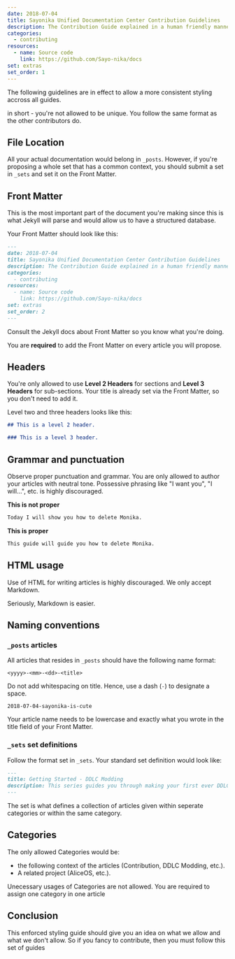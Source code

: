 ```yaml
---
date: 2018-07-04
title: Sayonika Unified Documentation Center Contribution Guidelines
description: The Contribution Guide explained in a human friendly manner.
categories:
  - contributing
resources:
  - name: Source code
    link: https://github.com/Sayo-nika/docs
set: extras
set_order: 1
---
```


The following guidelines are in effect to allow a more consistent styling accross all guides.

in short - you're not allowed to be unique. You follow the same format as the other contributors do.

## File Location

All your actual documentation would belong in `_posts`. However, if you're proposing a whole set that has a common context, 
you should submit a set in `_sets` and set it on the Front Matter.

## Front Matter

This is the most important part of the document you're making since this is what Jekyll will parse and would allow us to have a structured database.

Your Front Matter should look like this:

```md
---
date: 2018-07-04
title: Sayonika Unified Documentation Center Contribution Guidelines
description: The Contribution Guide explained in a human friendly manner
categories:
  - contributing
resources:
  - name: Source code
    link: https://github.com/Sayo-nika/docs
set: extras
set_order: 2
---
```
Consult the Jekyll docs about Front Matter so you know what you're doing.

You are **required** to add the Front Matter on every article you will propose.

## Headers

You're only allowed to use **Level 2 Headers** for sections and **Level 3 Headers** for sub-sections. 
Your title is already set via the Front Matter, so you don't need to add it.

Level two and three headers looks like this:
```md
## This is a level 2 header.

### This is a level 3 header.
```
## Grammar and punctuation

Observe proper punctuation and grammar. You are only allowed to author your
articles with neutral tone. Possessive phrasing like "I want you", "I will...",
etc. is highly discouraged.

**This is not proper**
```md
Today I will show you how to delete Monika.
```


**This is proper**
```md
This guide will guide you how to delete Monika.
```

## HTML usage

Use of HTML for writing articles is highly discouraged. We only accept Markdown.

Seriously, Markdown is easier.

## Naming conventions

### `_posts` articles
 
All articles that resides in `_posts` should have the following name format:

```
<yyyy>-<mm>-<dd>-<title>
```
Do not add whitespacing on title. Hence, use a dash (`-`) to designate a space.

```
2018-07-04-sayonika-is-cute
```
Your article name needs to be lowercase and exactly what you wrote in the title field of your Front Matter.

### `_sets` set definitions

Follow the format set in `_sets`. Your standard set definition would look like:

```md
---
title: Getting Started - DDLC Modding
description: This series guides you through making your first ever DDLC Mod.
---
```

The set is what defines a collection of articles given within seperate categories or within the same category. 

## Categories

The only allowed Categories would be:

- the following context of the articles (Contribution, DDLC Modding, etc.).
- A related project (AliceOS, etc.).

Unecessary usages of Categories are not allowed. You are required to assign one category in one article

## Conclusion

This enforced styling guide should give you an idea on what we allow and what we don't allow. So if you fancy to contribute,
then you must follow this set of guides 